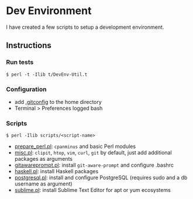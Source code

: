 # Dev Environment

I have created a few scripts to setup a development environment.


## Instructions

### Run tests

```
$ perl -t -Ilib t/DevEnv-Util.t
```

### Configuration

- add [.gitconfig](config/.gitconfig) to the home directory
- Terminal > Preferences logged bash

### Scripts

```
$ perl -Ilib scripts/<script-name>
```

- [prepare_perl.pl](scripts/prepare_perl.pl): `cpanminus` and basic Perl modules
- [misc.pl](scripts/misc.pl): `clipit`, `htop`, `vim`, `curl`, `git` by default, just add additional packages as arguments
- [gitawareprompt.pl](scripts/gitawareprompt.pl): install `git-aware-prompt` and configure .bashrc
- [haskell.pl](scripts/haskell.pl): install Haskell packages
- [postgresql.pl](scripts/postgresql.pl): install and configure PostgreSQL (requires sudo and a db username as argument)
- [sublime.pl](scripts/sublime.pl): install Sublime Text Editor for apt or yum ecosystems
